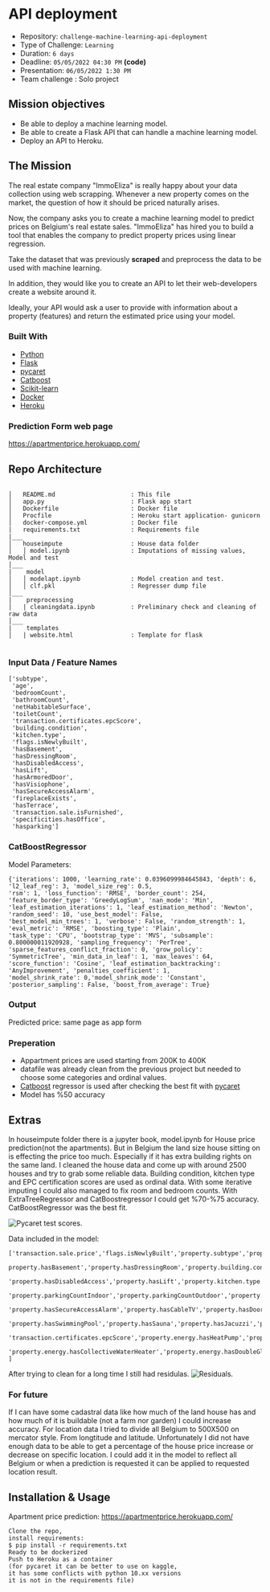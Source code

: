 # API deployment

- Repository: `challenge-machine-learning-api-deployment`
- Type of Challenge: `Learning`
- Duration: `6 days`
- Deadline: `05/05/2022 04:30 PM` **(code)**
- Presentation: `06/05/2022 1:30 PM`
- Team challenge : Solo project

## Mission objectives

- Be able to deploy a machine learning model.
- Be able to create a Flask API that can handle a machine learning model.
- Deploy an API to Heroku.

## The Mission

The real estate company "ImmoEliza" is really happy about your data collection using web scrapping. Whenever a new property comes on the market, the question of how it should be priced naturally arises.

Now, the company asks you to create a machine learning model to predict prices on Belgium's real estate sales. "ImmoEliza" has hired you to build a tool that enables the company to predict property prices using linear regression.  

Take the dataset that was previously **scraped** and preprocess the data to be used with machine learning. 

In addition, they would like you to create an API to let their web-developers create a website around it.

Ideally, your API would ask a user to provide with information about a property (features) and return the estimated price using your model.


### Built With

* [Python](https://www.python.org/)
* [Flask](https://flask.palletsprojects.com/)
* [pycaret](https://pycaret.org/)
* [Catboost](https://catboost.ai/)
* [Scikit-learn](https://scikit-learn.org/)
* [Docker](https://www.docker.com/)
* [Heroku](https://www.heroku.com/)

### Prediction Form web page

https://apartmentprice.herokuapp.com/


## Repo Architecture 

```

│   README.md                     : This file
│   app.py                        : Flask app start
│   Dockerfile                    : Docker file  
│   Procfile                      : Heroku start application- gunicorn
│   docker-compose.yml            : Docker file
|   requirements.txt              : Requirements file
|___             
│   houseimpute                   : House data folder 
│   │ model.ipynb                 : Imputations of missing values, Model and test  
│___   
|    model          
│   │ modelapt.ipynb              : Model creation and test.
│   │ clf.pkl                     : Regresser dump file 
│___  
|    preprocessing
│   | cleaningdata.ipynb          : Preliminary check and cleaning of raw data 
│___  
|    templates
│   | website.html                : Template for flask  


```

### Input Data / Feature Names
```
['subtype',
 'age',
 'bedroomCount',
 'bathroomCount',
 'netHabitableSurface',
 'toiletCount',
 'transaction.certificates.epcScore',
 'building.condition',
 'kitchen.type',
 'flags.isNewlyBuilt',
 'hasBasement',
 'hasDressingRoom',
 'hasDisabledAccess',
 'hasLift',
 'hasArmoredDoor',
 'hasVisiophone',
 'hasSecureAccessAlarm',
 'fireplaceExists',
 'hasTerrace',
 'transaction.sale.isFurnished',
 'specificities.hasOffice',
 'hasparking']
```

### CatBoostRegressor
Model Parameters:
```
{'iterations': 1000, 'learning_rate': 0.0396099984645843, 'depth': 6, 'l2_leaf_reg': 3, 'model_size_reg': 0.5, 
'rsm': 1, 'loss_function': 'RMSE', 'border_count': 254, 'feature_border_type': 'GreedyLogSum', 'nan_mode': 'Min', 
'leaf_estimation_iterations': 1, 'leaf_estimation_method': 'Newton', 'random_seed': 10, 'use_best_model': False, 
'best_model_min_trees': 1, 'verbose': False, 'random_strength': 1, 'eval_metric': 'RMSE', 'boosting_type': 'Plain', 
'task_type': 'CPU', 'bootstrap_type': 'MVS', 'subsample': 0.800000011920928, 'sampling_frequency': 'PerTree', 
'sparse_features_conflict_fraction': 0, 'grow_policy': 'SymmetricTree', 'min_data_in_leaf': 1, 'max_leaves': 64, 
'score_function': 'Cosine', 'leaf_estimation_backtracking': 'AnyImprovement', 'penalties_coefficient': 1, 
'model_shrink_rate': 0,'model_shrink_mode': 'Constant', 'posterior_sampling': False, 'boost_from_average': True}
```

### Output

Predicted price: same page as app form
 
### Preperation
 - Appartment prices are used starting from 200K to 400K 
 - datafile was already clean from the previous project but needed to choose some categories and ordinal values.
 - [Catboost](https://catboost.ai/) regressor is used after checking the best fit with [pycaret](https://pycaret.org/)
 - Model has %50 accuracy

## Extras
  In houseimpute folder there is a jupyter book, model.ipynb for House price prediction(not the apartments). 
  But in Belgium the land size house sitting on is effecting the price too much.
  Especially if it has extra building rights on the same land. I cleaned the house data and come up with around 2500 houses and try to grab some reliable data. 
  Building condition, kitchen type and EPC certification scores are used as ordinal data. With some iterative imputing I could also managed to fix room and bedroom
  counts. With ExtraTreeRegressor and CatBoostregressor I could get %70-%75 accuracy.
  CatBoostRegressor was the best fit.

  ![Pycaret test scores](img/model_scores.png).


  Data included in the model:  
  ```
  ['transaction.sale.price','flags.isNewlyBuilt','property.subtype','property.bedroomCount','property.bathroomCount','property.netHabitableSurface',
      property.hasBasement','property.hasDressingRoom','property.building.condition','property.building.constructionYear','property.hasCaretakerOrConcierge',
      'property.hasDisabledAccess','property.hasLift','property.kitchen.type','property.land.surface','property.hasLaundryRoom','property.hasGarden',
      'property.parkingCountIndoor','property.parkingCountOutdoor','property.hasAirConditioning','property.hasArmoredDoor','property.hasVisiophone',
      'property.hasSecureAccessAlarm','property.hasCableTV','property.hasDoorPhone','property.showerRoomCount','property.toiletCount',
      'property.hasSwimmingPool','property.hasSauna','property.hasJacuzzi','property.fireplaceExists','property.hasTerrace',
      'transaction.certificates.epcScore','property.energy.hasHeatPump','property.energy.hasPhotovoltaicPanels','property.energy.hasThermicPanels',
      'property.energy.hasCollectiveWaterHeater','property.energy.hasDoubleGlazing','property.livingRoom.surface'
  ]
  ```

After trying to clean for a long time I still had residulas. 
![Residuals](img/residuals.png).


### For future
If I can have some cadastral data like how much of the land house has and how much of it is buildable (not a farm nor garden) I could increase accuracy. For location data I tried to divide all Belgium to 500X500 on mercator style. From longtitude and latitude. Unfortunately I did not have enough data to be able to get a percentage of the house price increase or decrease on specific location. I could add it in the model to reflect all Belgium or when a prediction is requested it can be applied to requested location result.  



## Installation & Usage
Apartment price prediction:
https://apartmentprice.herokuapp.com/

```
Clone the repo, 
install requirements:
$ pip install -r requirements.txt
Ready to be dockerized
Push to Heroku as a container
(for pycaret it can be better to use on kaggle, 
it has some conflicts with python 10.xx versions
it is not in the requirements file)
```

